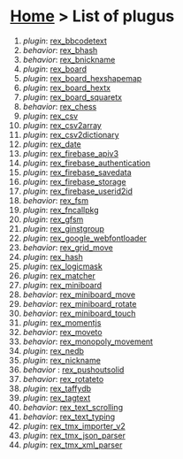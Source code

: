 # [Home](index.html) > List of plugus

1. *plugin*: [rex_bbcodetext](rex_bbcodetext.html)
2. *behavior*: [rex_bhash](rex.bhash.html)
3. *behavior*: [rex_bnickname](rex_bnickname.html)
4. *plugin*: [rex_board](rex_board.html)
5. *plugin*: [rex_board_hexshapemap](rex_board_hexshapemap.html)
6. *plugin*: [rex_board_hextx](rex_board_hextx.html)
7. *plugin*: [rex_board_squaretx](rex_board_squaretx.html)
8. *behavior*: [rex_chess](rex_chess.html)
9. *plugin*: [rex_csv](rex_csv.html)
10. *plugin*: [rex_csv2array](rex_csv2array.html)
11. *plugin*: [rex_csv2dictionary](rex_csv2dictionary.html)
12. *plugin*: [rex_date](rex_date.html)
13. *plugin*: [rex_firebase_apiv3](rex_firebase_apiv3.html)
14. *plugin*: [rex_firebase_authentication](rex_firebase_authentication.html)
15. *plugin*: [rex_firebase_savedata](rex_firebase_savedata.html)
16. *plugin*: [rex_firebase_storage](rex_firebase_storage.html)
17. *plugin*: [rex_firebase_userid2id](rex_firebase_userid2id.html)
18. *behavior*: [rex_fsm](rex_fsm.html)
19. *plugin*: [rex_fncallpkg](rex_fncallpkg.html)
20. *plugin*: [rex_gfsm](rex_gfsm.html)
21. *plugin*: [rex_ginstgroup](rex_ginstgroup.html)
22. *plugin*: [rex_google_webfontloader](rex_google_webfontloader.html)
23. *behavior*: [rex_grid_move](rex_grid_move.html)
24. *plugin*: [rex_hash](rex_hash.html)
25. *plugin*: [rex_logicmask](rex_logicmask.html)
26. *plugin*: [rex_matcher](rex_matcher.html)
27. *plugin*: [rex_miniboard](rex_miniboard.html)
28. *behavior*: [rex_miniboard_move](rex_miniboard_move.html)
29. *behavior*: [rex_miniboard_rotate](rex_miniboard_rotate.html)
30. *behavior*: [rex_miniboard_touch](rex_miniboard_touch.html)
31. *plugin*: [rex_momentjs](rex_momentjs.html)
32. *behavior*: [rex_moveto](rex_moveto.html)
33. *behavior*: [rex_monopoly_movement](rex_monopoly_movement.html)
34. *plugin*: [rex_nedb](rex_nedb.html)
35. *plugin*: [rex_nickname](rex_nickname.html)
36. *behavior* : [rex_pushoutsolid](rex_pushoutsolid.html)
37. *behavior*: [rex_rotateto](rex_rotateto.html)
38. *plugin*: [rex_taffydb](rex_taffydb.html)
39. *plugin*: [rex_tagtext](rex_tagtext.html)
40. *behavior*: [rex_text_scrolling](rex_text_scrolling.html)
41. *behavior*: [rex_text_typing](rex_text_typing.html)
42. *plugin*: [rex_tmx_importer_v2](rex_tmx_importer_v2.html)
43. *plugin*: [rex_tmx_json_parser](rex_tmx_json_parser.html)
44. *plugin*: [rex_tmx_xml_parser](rex_tmx_xml_parser.html)

